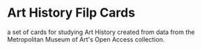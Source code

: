 # Art History Filp Cards
a set of cards for studying Art History created from data from the Metropolitan Museum of Art's Open Access collection.
